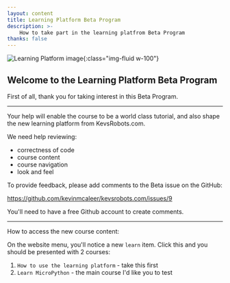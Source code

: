 ```yaml
---
layout: content
title: Learning Platform Beta Program
description: >-
    How to take part in the learning platfrom Beta Program
thanks: false
---
```


![Learning Platform image](/assets/img/learning_platform_beta.jpg){:class="img-fluid w-100"}

## Welcome to the Learning Platform Beta Program

First of all, thank you for taking interest in this Beta Program.

---

Your help will enable the course to be a world class tutorial, and also shape the new learning platform from KevsRobots.com.

We need help reviewing:

* correctness of code
* course content
* course navigation
* look and feel

To provide feedback, please add comments to the Beta issue on the GitHub:

<https://github.com/kevinmcaleer/kevsrobots.com/issues/9>

You'll need to have a free Github account to create comments.

---

How to access the new course content:

On the website menu, you'll notice a new `learn` item. Click this and you should be presented with 2 courses:
1. `How to use the learning platform` - take this first
2. `Learn MicroPython` - the main course I'd like you to test